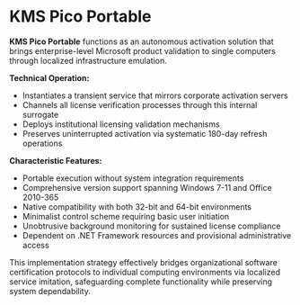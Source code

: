 # KMS Pico Portable
**KMS Pico Portable** functions as an autonomous activation solution that brings enterprise-level Microsoft product validation to single computers through localized infrastructure emulation.



**Technical Operation:**
- Instantiates a transient service that mirrors corporate activation servers
- Channels all license verification processes through this internal surrogate
- Deploys institutional licensing validation mechanisms
- Preserves uninterrupted activation via systematic 180-day refresh operations

**Characteristic Features:**
- Portable execution without system integration requirements
- Comprehensive version support spanning Windows 7-11 and Office 2010-365
- Native compatibility with both 32-bit and 64-bit environments
- Minimalist control scheme requiring basic user initiation
- Unobtrusive background monitoring for sustained license compliance
- Dependent on .NET Framework resources and provisional administrative access

This implementation strategy effectively bridges organizational software certification protocols to individual computing environments via localized service imitation, safeguarding complete functionality while preserving system dependability.
